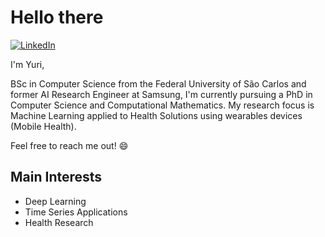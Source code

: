 # Hello there

[![LinkedIn](https://img.shields.io/badge/LinkedIn-0077B5?style=for-the-badge&logo=linkedin&logoColor=white)](https://www.linkedin.com/in/yuri-aragao/)

I'm Yuri,

BSc in Computer Science from the Federal University of São Carlos and former AI Research Engineer at Samsung, I'm currently pursuing a PhD in Computer Science and Computational Mathematics.
My research focus is Machine Learning applied to Health Solutions using wearables devices (Mobile Health).

Feel free to reach me out! :smile:

## Main Interests
- Deep Learning
- Time Series Applications
- Health Research
